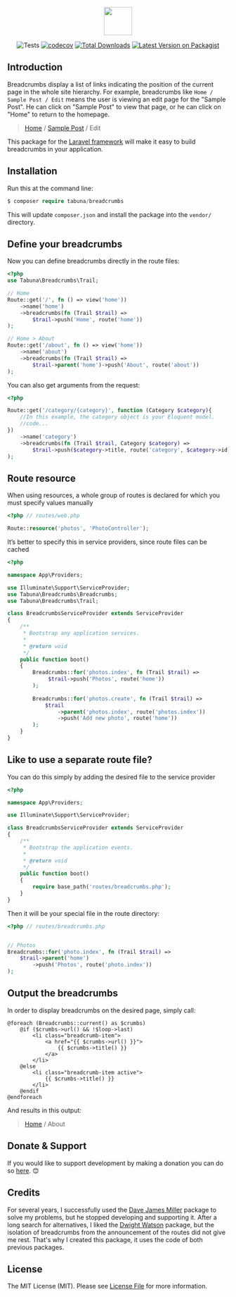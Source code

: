 <p align="center">
    <img src="https://raw.githubusercontent.com/tabuna/breadcrumbs/master/laravel-breadcrumbs.svg" height=" 64px;">
</p>


<p align="center">
<img src="https://github.com/tabuna/breadcrumbs/workflows/run-tests/badge.svg" alt="Tests">
<a href="https://codecov.io/gh/tabuna/breadcrumbs"><img src="https://codecov.io/gh/tabuna/breadcrumbs/branch/master/graph/badge.svg" alt="codecov"></a>
<a href="https://packagist.org/packages/tabuna/breadcrumbs"><img src="https://img.shields.io/packagist/dt/tabuna/breadcrumbs.svg" alt="Total Downloads"></a>
<a href="https://packagist.org/packages/tabuna/breadcrumbs"><img src="https://img.shields.io/packagist/v/tabuna/breadcrumbs.svg" alt="Latest Version on Packagist"></a>
</p>


## Introduction

Breadcrumbs display a list of links indicating the position of the current page in the whole site hierarchy. For example, breadcrumbs like `Home / Sample Post / Edit`
means the user is viewing an edit page for the "Sample Post". He can click on "Sample Post" to view that page, or he can click on "Home" to return to the homepage.

> [Home](#) / [Sample Post](#) / Edit

This package for the [Laravel framework](https://laravel.com/) will make it easy to build breadcrumbs in your application.

## Installation

Run this at the command line:
```php
$ composer require tabuna/breadcrumbs
```
This will update `composer.json` and install the package into the `vendor/` directory.

## Define your breadcrumbs

Now you can define breadcrumbs directly in the route files:

```php
<?php
use Tabuna\Breadcrumbs\Trail;

// Home
Route::get('/', fn () => view('home'))
    ->name('home')
    ->breadcrumbs(fn (Trail $trail) =>
        $trail->push('Home', route('home'))
);

// Home > About
Route::get('/about', fn () => view('home'))
    ->name('about')
    ->breadcrumbs(fn (Trail $trail) =>
        $trail->parent('home')->push('About', route('about'))
);
```

You can also get arguments from the request:

```php
<?php

Route::get('/category/{category}', function (Category $category){
    //In this example, the category object is your Eloquent model.
    //code...
})
    ->name('category')
    ->breadcrumbs(fn (Trail $trail, Category $category) =>
        $trail->push($category->title, route('category', $category->id))
);
```

## Route resource

When using resources, a whole group of routes is declared for which you must specify values manually

```php
<?php // routes/web.php

Route::resource('photos', 'PhotoController');
````

It’s better to specify this in service providers, since route files can be cached

```php
<?php

namespace App\Providers;

use Illuminate\Support\ServiceProvider;
use Tabuna\Breadcrumbs\Breadcrumbs;
use Tabuna\Breadcrumbs\Trail;

class BreadcrumbsServiceProvider extends ServiceProvider
{
    /**
     * Bootstrap any application services.
     *
     * @return void
     */
    public function boot()
    {
        Breadcrumbs::for('photos.index', fn (Trail $trail) =>
             $trail->push('Photos', route('home'))
        );
        
        Breadcrumbs::for('photos.create', fn (Trail $trail) =>
            $trail
                ->parent('photos.index', route('photos.index'))
                ->push('Add new photo', route('home'))
        );
    }
}
```

## Like to use a separate route file?

You can do this simply by adding the desired file to the service provider

```php
<?php

namespace App\Providers;

use Illuminate\Support\ServiceProvider;

class BreadcrumbsServiceProvider extends ServiceProvider
{
    /**
     * Bootstrap the application events.
     *
     * @return void
     */
    public function boot()
    {
        require base_path('routes/breadcrumbs.php');
    }
}
```

Then it will be your special file in the route directory:

```php
<?php // routes/breadcrumbs.php


// Photos
Breadcrumbs::for('photo.index', fn (Trail $trail) =>
    $trail->parent('home')
        ->push('Photos', route('photo.index'))
);
```


## Output the breadcrumbs

In order to display breadcrumbs on the desired page, simply call:

```blade
@foreach (Breadcrumbs::current() as $crumbs)
    @if ($crumbs->url() && !$loop->last)
        <li class="breadcrumb-item">
            <a href="{{ $crumbs->url() }}">
                {{ $crumbs->title() }}
            </a>
        </li>
    @else
        <li class="breadcrumb-item active">
            {{ $crumbs->title() }}
        </li>
    @endif
@endforeach
```

And results in this output:

> [Home](#) / About


## Donate & Support

If you would like to support development by making a donation you can do so [here](https://www.paypal.me/tabuna/10usd). &#x1F60A;


## Credits

For several years, I successfully used the [Dave James Miller](https://github.com/davejamesmiller/laravel-breadcrumbs) package to solve my problems, but he stopped developing and supporting it. After a long search for alternatives, I liked the [Dwight Watson](https://github.com/dwightwatson) package, but the isolation of breadcrumbs from the announcement of the routes did not give me rest. That's why I created this package, it uses the code of both previous packages.

## License

The MIT License (MIT). Please see [License File](LICENSE) for more information.

